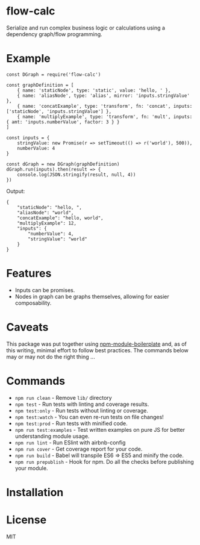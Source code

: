 # flow-calc

Serialize and run complex business logic or calculations using a dependency graph/flow programming.

# Example

```
const DGraph = require('flow-calc')

const graphDefinition = [
	{ name: 'staticNode', type: 'static', value: 'hello, ' },
	{ name: 'aliasNode', type: 'alias', mirror: 'inputs.stringValue' },
	{ name: 'concatExample', type: 'transform', fn: 'concat', inputs: ['staticNode', 'inputs.stringValue'] },
	{ name: 'multiplyExample', type: 'transform', fn: 'mult', inputs: { amt: 'inputs.numberValue', factor: 3 } }
]

const inputs = {
	stringValue: new Promise(r => setTimeout(() => r('world'), 500)),
	numberValue: 4
}

const dGraph = new DGraph(graphDefinition)
dGraph.run(inputs).then(result => {
	console.log(JSON.stringify(result, null, 4))
})
```

Output:

```
{
    "staticNode": "hello, ",
    "aliasNode": "world",
    "concatExample": "hello, world",
    "multiplyExample": 12,
    "inputs": {
        "numberValue": 4,
        "stringValue": "world"
    }
}

```

# Features

- Inputs can be promises.
- Nodes in graph can be graphs themselves, allowing for easier composability.

# Caveats

This package was put together using [npm-module-boilerplate](https://github.com/flexdinesh/npm-module-boilerplate) and, as of this writing, minimal effort to follow best practices. The commands below may or may not do the right thing ...

# Commands
- `npm run clean` - Remove `lib/` directory
- `npm test` - Run tests with linting and coverage results.
- `npm test:only` - Run tests without linting or coverage.
- `npm test:watch` - You can even re-run tests on file changes!
- `npm test:prod` - Run tests with minified code.
- `npm run test:examples` - Test written examples on pure JS for better understanding module usage.
- `npm run lint` - Run ESlint with airbnb-config
- `npm run cover` - Get coverage report for your code.
- `npm run build` - Babel will transpile ES6 => ES5 and minify the code.
- `npm run prepublish` - Hook for npm. Do all the checks before publishing your module.

# Installation


# License

MIT
